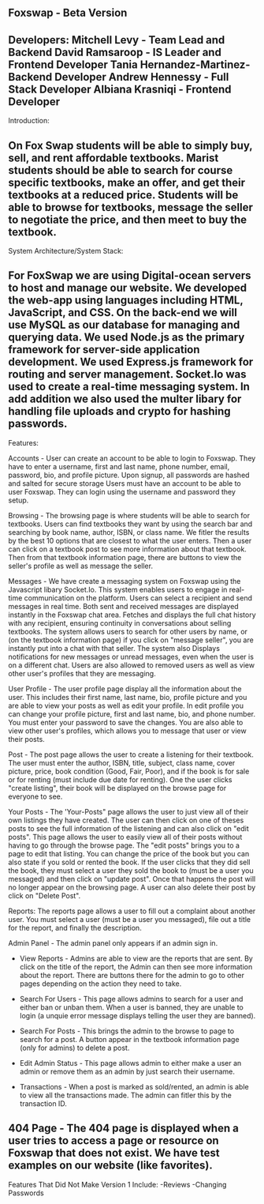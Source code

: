 Foxswap - Beta Version
------------------------------------------------------------------------------------------------
Developers:
Mitchell Levy - Team Lead and Backend
David Ramsaroop  - IS Leader and Frontend Developer
Tania Hernandez-Martinez- Backend Developer
Andrew Hennessy - Full Stack Developer
Albiana Krasniqi - Frontend Developer
------------------------------------------------------------------------------------------------
Introduction:

On Fox Swap students will be able to simply buy, sell, and rent affordable textbooks. 
Marist students should be able to search for course specific textbooks, make an offer, 
and get their textbooks at a reduced price. Students will be able to browse for textbooks, 
message the seller to negotiate the price, and then meet to buy the textbook. 
------------------------------------------------------------------------------------------------
System Architecture/System Stack:

For FoxSwap we are using Digital-ocean servers to host and manage our website. We developed the
web-app using languages including HTML, JavaScript, and CSS. On the back-end we will use MySQL as 
our database for managing and querying data. We used Node.js as the primary framework for server-side
application development. We used Express.js framework for routing and server management. Socket.Io was
used to create a real-time messaging system. In add addition we also used the multer libary for handling
file uploads and crypto for hashing passwords. 
------------------------------------------------------------------------------------------------
Features:

Accounts - User can create an account to be able to login to Foxswap. They have to enter a username,
first and last name, phone number, email, password, bio, and profile picture. Upon signup, all passwords 
are hashed and salted for secure storage Users must have an account to be able to user Foxswap. They can 
login using the username and password they setup. 

Browsing - The browsing page is where students will be able to search for textbooks. Users can find
textbooks they want by using the search bar and searching by book name, author, ISBN, or class name.
We fitler the results by the best 10 options that are closest to what the user enters. Then a user
can click on a textbook post to see more information about that textbook. Then from that textbook
information page, there are buttons to view the seller's profile as well as message the seller.

Messages - We have create a messaging system on Foxswap using the Javascript libary Socket.Io.
This system enables users to engage in real-time communication on the platform. Users can select a 
recipient and send messages in real time. Both sent and received messages are displayed instantly in 
the Foxswap chat area. Fetches and displays the full chat history with any recipient, ensuring continuity 
in conversations about selling textbooks. The system allows users to search for other users by name, or
(on the textbook information page) if you click on "message seller", you are instantly put into a chat
with that seller. The system also Displays notifications for new messages or unread messages, even when 
the user is on a different chat. Users are also allowed to removed users as well as view other user's
profiles that they are messaging. 

User Profile - The user profile page display all the information about the user. This includes their
first name, last name, bio, profile picture and you are able to view your posts as well as edit
your profile. In edit profile you can change your profile picture, first and last name, bio, and phone 
number. You must enter your password to save the changes. You are also able to view other user's profiles,
which allows you to message that user or view their posts. 

Post - The post page allows the user to create a listening for their textbook. The user must enter the author,
ISBN, title, subject, class name, cover picture, price, book condition (Good, Fair, Poor), and if the book
is for sale or for renting (must include due date for renting). One the user clicks "create listing", their
book will be displayed on the browse page for everyone to see.

Your Posts - The 'Your-Posts" page allows the user to just view all of their own listings they have created.
The user can then click on one of theses posts to see the full information of the listening and can also click 
on "edit posts". This page allows the user to easily view all of their posts without having to go through the
browse page. The "edit posts" brings you to a page to edit that listing. You can change the price of the book 
but you can also state if you sold or rented the book. If the user clicks that they did sell the book, they must
select a user they sold the book to (must be a user you messaged)  and then click on "update post". Once that happens 
the post will no longer appear on the browsing page. A user can also delete their post by click on "Delete Post". 

Reports: The reports page allows a user to fill out a complaint about another user. You must select a user (must
be a user you messaged), file out a title for the report, and finally the description. 

Admin Panel - The admin panel only appears if an admin sign in. 
- View Reports - Admins are able to view are the reports that are sent. By click on the title of the report, the Admin
can then see more information about the report. There are buttons there for the admin to go to other pages depending
on the action they need to take. 

- Search For Users - This page allows admins to search for a user and either ban or unban them. When a user is banned,
they are unable to login (a unquie error message displays telling the user they are banned).

- Search For Posts - This brings the admin to the browse to page to search for a post. A button appear in the textbook
information page (only for admins) to delete a post. 

- Edit Admin Status - This page allows admin to either make a user an admin or remove them as an admin by just
search their username. 

- Transactions - When a post is marked as sold/rented, an admin is able to view all the transactions made. The
admin can fitler this by the transaction ID. 

404 Page - The 404 page is displayed when a user tries to access a page or resource on Foxswap that does not exist.
We have test examples on our website (like favorites).
------------------------------------------------------------------------------------------------
Features That Did Not Make Version 1 Include:
-Reviews
-Changing Passwords

